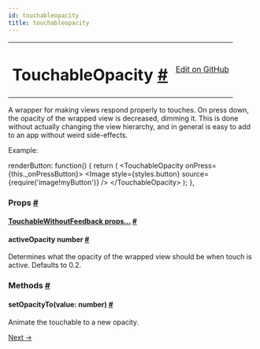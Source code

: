 ```yaml
---
id: touchableopacity
title: touchableopacity
---
```

<a id="content"></a><table width="100%"><tbody><tr><td><h1><a class="anchor" name="touchableopacity"></a>TouchableOpacity <a class="hash-link" href="docs/touchableopacity.html#touchableopacity">#</a></h1></td><td style="text-align:right;"><a target="_blank" href="https://github.com/facebook/react-native/blob/0.27-stable/Libraries/Components/Touchable/TouchableOpacity.js">Edit on GitHub</a></td></tr></tbody></table><div><div><p>A wrapper for making views respond properly to touches.
On press down, the opacity of the wrapped view is decreased, dimming it.
This is done without actually changing the view hierarchy, and in general is
easy to add to an app without weird side-effects.</p><p>Example:</p><div class="prism language-javascript">renderButton<span class="token punctuation">:</span> <span class="token keyword">function</span><span class="token punctuation">(</span><span class="token punctuation">)</span> <span class="token punctuation">{</span>
  <span class="token keyword">return</span> <span class="token punctuation">(</span>
    &lt;TouchableOpacity onPress<span class="token operator">=</span><span class="token punctuation">{</span><span class="token keyword">this</span><span class="token punctuation">.</span>_onPressButton<span class="token punctuation">}</span><span class="token operator">&gt;</span>
      &lt;Image
        style<span class="token operator">=</span><span class="token punctuation">{</span>styles<span class="token punctuation">.</span>button<span class="token punctuation">}</span>
        source<span class="token operator">=</span><span class="token punctuation">{</span><span class="token function">require<span class="token punctuation">(</span></span><span class="token string">'image!myButton'</span><span class="token punctuation">)</span><span class="token punctuation">}</span>
      <span class="token operator">/</span><span class="token operator">&gt;</span>
    &lt;<span class="token operator">/</span>TouchableOpacity<span class="token operator">&gt;</span>
  <span class="token punctuation">)</span><span class="token punctuation">;</span>
<span class="token punctuation">}</span><span class="token punctuation">,</span></div></div><h3><a class="anchor" name="props"></a>Props <a class="hash-link" href="docs/touchableopacity.html#props">#</a></h3><div class="props"><div class="prop"><h4 class="propTitle"><a class="anchor" name="touchablewithoutfeedback"></a><a href="docs/touchablewithoutfeedback.html#props">TouchableWithoutFeedback props...</a> <a class="hash-link" href="docs/touchableopacity.html#touchablewithoutfeedback">#</a></h4></div><div class="prop"><h4 class="propTitle"><a class="anchor" name="activeopacity"></a>activeOpacity <span class="propType">number</span> <a class="hash-link" href="docs/touchableopacity.html#activeopacity">#</a></h4><div><p>Determines what the opacity of the wrapped view should be when touch is
active. Defaults to 0.2.</p></div></div></div><span><h3><a class="anchor" name="methods"></a>Methods <a class="hash-link" href="docs/touchableopacity.html#methods">#</a></h3><div class="props"><div class="prop"><h4 class="propTitle"><a class="anchor" name="setopacityto"></a>setOpacityTo<span class="propType">(value: number)</span> <a class="hash-link" href="docs/touchableopacity.html#setopacityto">#</a></h4><div><p>Animate the touchable to a new opacity.</p></div></div></div></span></div><div class="docs-prevnext"><a class="docs-next" href="docs/touchablewithoutfeedback.html#content">Next →</a></div>